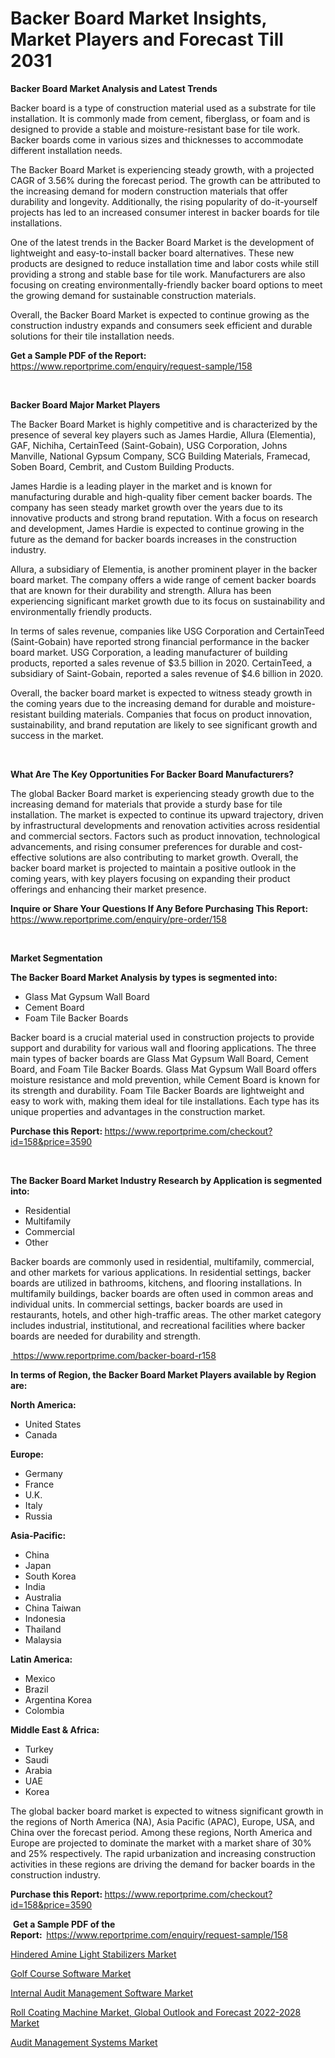 <p><h1>Backer Board Market Insights, Market Players and Forecast Till 2031</h1></p><p><strong>Backer Board Market Analysis and Latest Trends</strong></p>
<p><p>Backer board is a type of construction material used as a substrate for tile installation. It is commonly made from cement, fiberglass, or foam and is designed to provide a stable and moisture-resistant base for tile work. Backer boards come in various sizes and thicknesses to accommodate different installation needs.</p><p>The Backer Board Market is experiencing steady growth, with a projected CAGR of 3.56% during the forecast period. The growth can be attributed to the increasing demand for modern construction materials that offer durability and longevity. Additionally, the rising popularity of do-it-yourself projects has led to an increased consumer interest in backer boards for tile installations.</p><p>One of the latest trends in the Backer Board Market is the development of lightweight and easy-to-install backer board alternatives. These new products are designed to reduce installation time and labor costs while still providing a strong and stable base for tile work. Manufacturers are also focusing on creating environmentally-friendly backer board options to meet the growing demand for sustainable construction materials.</p><p>Overall, the Backer Board Market is expected to continue growing as the construction industry expands and consumers seek efficient and durable solutions for their tile installation needs.</p></p>
<p><strong>Get a Sample PDF of the Report:&nbsp;</strong> <a href="https://www.reportprime.com/enquiry/request-sample/158">https://www.reportprime.com/enquiry/request-sample/158</a></p>
<p>&nbsp;</p>
<p><strong>Backer Board Major Market Players</strong></p>
<p><p>The Backer Board Market is highly competitive and is characterized by the presence of several key players such as James Hardie, Allura (Elementia), GAF, Nichiha, CertainTeed (Saint-Gobain), USG Corporation, Johns Manville, National Gypsum Company, SCG Building Materials, Framecad, Soben Board, Cembrit, and Custom Building Products.</p><p>James Hardie is a leading player in the market and is known for manufacturing durable and high-quality fiber cement backer boards. The company has seen steady market growth over the years due to its innovative products and strong brand reputation. With a focus on research and development, James Hardie is expected to continue growing in the future as the demand for backer boards increases in the construction industry.</p><p>Allura, a subsidiary of Elementia, is another prominent player in the backer board market. The company offers a wide range of cement backer boards that are known for their durability and strength. Allura has been experiencing significant market growth due to its focus on sustainability and environmentally friendly products.</p><p>In terms of sales revenue, companies like USG Corporation and CertainTeed (Saint-Gobain) have reported strong financial performance in the backer board market. USG Corporation, a leading manufacturer of building products, reported a sales revenue of $3.5 billion in 2020. CertainTeed, a subsidiary of Saint-Gobain, reported a sales revenue of $4.6 billion in 2020.</p><p>Overall, the backer board market is expected to witness steady growth in the coming years due to the increasing demand for durable and moisture-resistant building materials. Companies that focus on product innovation, sustainability, and brand reputation are likely to see significant growth and success in the market.</p></p>
<p>&nbsp;</p>
<p><strong>What Are The Key Opportunities For Backer Board Manufacturers?</strong></p>
<p><p>The global Backer Board market is experiencing steady growth due to the increasing demand for materials that provide a sturdy base for tile installation. The market is expected to continue its upward trajectory, driven by infrastructural developments and renovation activities across residential and commercial sectors. Factors such as product innovation, technological advancements, and rising consumer preferences for durable and cost-effective solutions are also contributing to market growth. Overall, the backer board market is projected to maintain a positive outlook in the coming years, with key players focusing on expanding their product offerings and enhancing their market presence.</p></p>
<p><strong>Inquire or Share Your Questions If Any Before Purchasing This Report:</strong> <a href="https://www.reportprime.com/enquiry/pre-order/158">https://www.reportprime.com/enquiry/pre-order/158</a></p>
<p>&nbsp;</p>
<p><strong>Market Segmentation</strong></p>
<p><strong>The Backer Board Market Analysis by types is segmented into:</strong></p>
<p><ul><li>Glass Mat Gypsum Wall Board</li><li>Cement Board</li><li>Foam Tile Backer Boards</li></ul></p>
<p><p>Backer board is a crucial material used in construction projects to provide support and durability for various wall and flooring applications. The three main types of backer boards are Glass Mat Gypsum Wall Board, Cement Board, and Foam Tile Backer Boards. Glass Mat Gypsum Wall Board offers moisture resistance and mold prevention, while Cement Board is known for its strength and durability. Foam Tile Backer Boards are lightweight and easy to work with, making them ideal for tile installations. Each type has its unique properties and advantages in the construction market.</p></p>
<p><strong>Purchase this Report:&nbsp;</strong><a href="https://www.reportprime.com/checkout?id=158&price=3590">https://www.reportprime.com/checkout?id=158&price=3590</a></p>
<p>&nbsp;</p>
<p><strong>The Backer Board Market Industry Research by Application is segmented into:</strong></p>
<p><ul><li>Residential</li><li>Multifamily</li><li>Commercial</li><li>Other</li></ul></p>
<p><p>Backer boards are commonly used in residential, multifamily, commercial, and other markets for various applications. In residential settings, backer boards are utilized in bathrooms, kitchens, and flooring installations. In multifamily buildings, backer boards are often used in common areas and individual units. In commercial settings, backer boards are used in restaurants, hotels, and other high-traffic areas. The other market category includes industrial, institutional, and recreational facilities where backer boards are needed for durability and strength.</p></p>
<p><a href="https://www.reportprime.com/backer-board-r158">&nbsp;https://www.reportprime.com/backer-board-r158</a></p>
<p><strong>In terms of Region, the Backer Board Market Players available by Region are:</strong></p>
<p>
    <p> <strong> North America: </strong>
        <ul>
            <li>United States</li>
            <li>Canada</li>
        </ul>
        </p> 
    <p> <strong> Europe: </strong>
        <ul>
            <li>Germany</li>
            <li>France</li>
            <li>U.K.</li>
            <li>Italy</li>
            <li>Russia</li>
        </ul>
        </p> 
    <p> <strong> Asia-Pacific: </strong>
        <ul>
            <li>China</li>
            <li>Japan</li>
            <li>South Korea</li>
            <li>India</li>
            <li>Australia</li>
            <li>China Taiwan</li>
            <li>Indonesia</li>
            <li>Thailand</li>
            <li>Malaysia</li>
        </ul>
        </p> 
    <p> <strong> Latin America: </strong>
        <ul>
            <li>Mexico</li>
            <li>Brazil</li>
            <li>Argentina Korea</li>
            <li>Colombia</li>
        </ul>
        </p> 
    <p> <strong> Middle East & Africa: </strong>
        <ul>
            <li>Turkey</li>
            <li>Saudi</li>
            <li>Arabia</li>
            <li>UAE</li>
            <li>Korea</li>
        </ul>
    </p>
    </p>
<p><p>The global backer board market is expected to witness significant growth in the regions of North America (NA), Asia Pacific (APAC), Europe, USA, and China over the forecast period. Among these regions, North America and Europe are projected to dominate the market with a market share of 30% and 25% respectively. The rapid urbanization and increasing construction activities in these regions are driving the demand for backer boards in the construction industry.</p></p>
<p><strong>Purchase this Report: </strong><a href="https://www.reportprime.com/checkout?id=158&price=3590">https://www.reportprime.com/checkout?id=158&price=3590</a></p>
<p>&nbsp;<strong>Get a Sample PDF of the Report:&nbsp;&nbsp;</strong><a href="https://www.reportprime.com/enquiry/request-sample/158">https://www.reportprime.com/enquiry/request-sample/158</a></p>
<p><strong></strong></p>
<p><p><a href="https://github.com/gulaimolin/Market-Research-Report-List-5/blob/main/hindered-amine-light-stabilizers-market.md">Hindered Amine Light Stabilizers Market</a></p><p><a href="https://www.linkedin.com/pulse/global-golf-course-software-market-focus-application-end-use-20bte">Golf Course Software Market</a></p><p><a href="https://issuu.com/reportprime-2/docs/internal-audit-management-software-market-size-203">Internal Audit Management Software Market</a></p><p><a href="https://medium.com/@chiragreportprime4/roll-coating-machine-market-global-outlook-and-forecast-2022-2028-market-investigation-industry-e56ab82caeda">Roll Coating Machine Market, Global Outlook and Forecast 2022-2028 Market</a></p><p><a href="https://issuu.com/reportprime-2/docs/audit-management-systems-market-size-2030.pptx">Audit Management Systems Market</a></p></p>